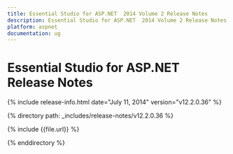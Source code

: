 ```yaml
---
title: Essential Studio for ASP.NET  2014 Volume 2 Release Notes  
description: Essential Studio for ASP.NET  2014 Volume 2 Release Notes  
platform: aspnet
documentation: ug
---
```


# Essential Studio for ASP.NET  Release Notes  

{% include release-info.html date="July 11, 2014"  version="v12.2.0.36" %} 


{% directory path: _includes/release-notes/v12.2.0.36 %}

{% include {{file.url}} %}

{% enddirectory %}